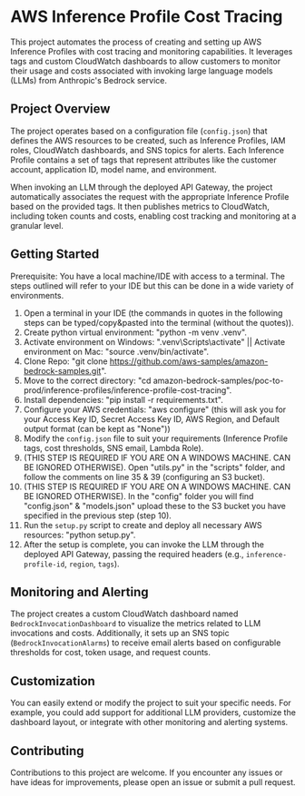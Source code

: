 # AWS Inference Profile Cost Tracing

This project automates the process of creating and setting up AWS Inference Profiles with cost tracing and monitoring capabilities. It leverages tags and custom CloudWatch dashboards to allow customers to monitor their usage and costs associated with invoking large language models (LLMs) from Anthropic's Bedrock service.

## Project Overview

The project operates based on a configuration file (`config.json`) that defines the AWS resources to be created, such as Inference Profiles, IAM roles, CloudWatch dashboards, and SNS topics for alerts. Each Inference Profile contains a set of tags that represent attributes like the customer account, application ID, model name, and environment.

When invoking an LLM through the deployed API Gateway, the project automatically associates the request with the appropriate Inference Profile based on the provided tags. It then publishes metrics to CloudWatch, including token counts and costs, enabling cost tracking and monitoring at a granular level.

## Getting Started
Prerequisite: You have a local machine/IDE with access to a terminal. The steps outlined will refer to your IDE but this can be done in a wide variety of environments.

1. Open a terminal in your IDE (the commands in quotes in the following steps can be typed/copy&pasted into the terminal (without the quotes)).
2. Create python virtual environment: "python -m venv .venv".
3. Activate environment on Windows: ".venv\Scripts\activate" || Activate environment on Mac: "source .venv/bin/activate".
4. Clone Repo: "git clone https://github.com/aws-samples/amazon-bedrock-samples.git".
5. Move to the correct directory: "cd amazon-bedrock-samples/poc-to-prod/inference-profiles/inference-profile-cost-tracing".
6. Install dependencies: "pip install -r requirements.txt".
7. Configure your AWS credentials: "aws configure" (this will ask you for your Access Key ID, Secret Access Key ID, AWS Region, and Default output format (can be kept as "None"))
9. Modify the `config.json` file to suit your requirements (Inference Profile tags, cost thresholds, SNS email, Lambda Role).
10. (THIS STEP IS REQUIRED IF YOU ARE ON A WINDOWS MACHINE. CAN BE IGNORED OTHERWISE). Open "utils.py" in the "scripts" folder, and follow the comments on line 35 & 39 (configuring an S3 bucket).
11. (THIS STEP IS REQUIRED IF YOU ARE ON A WINDOWS MACHINE. CAN BE IGNORED OTHERWISE). In the "config" folder you will find "config.json" & "models.json" upload these to the S3 bucket you have specified in the previous step (step 10).
12. Run the `setup.py` script to create and deploy all necessary AWS resources: "python setup.py".
13. After the setup is complete, you can invoke the LLM through the deployed API Gateway, passing the required headers (e.g., `inference-profile-id`, `region`, `tags`).

## Monitoring and Alerting

The project creates a custom CloudWatch dashboard named `BedrockInvocationDashboard` to visualize the metrics related to LLM invocations and costs. Additionally, it sets up an SNS topic (`BedrockInvocationAlarms`) to receive email alerts based on configurable thresholds for cost, token usage, and request counts.

## Customization

You can easily extend or modify the project to suit your specific needs. For example, you could add support for additional LLM providers, customize the dashboard layout, or integrate with other monitoring and alerting systems.

## Contributing

Contributions to this project are welcome. If you encounter any issues or have ideas for improvements, please open an issue or submit a pull request.
